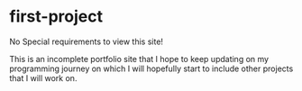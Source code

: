 # first-project
No Special requirements to view this site!


This is an incomplete portfolio site that 
I hope to keep updating on my programming journey
on which I will hopefully start to include other projects that I will work on.
